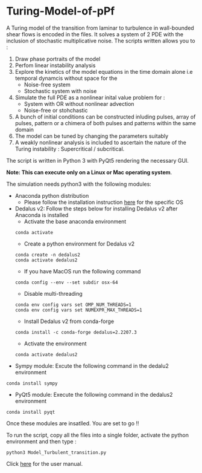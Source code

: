 # Turing-Model-of-pPf
A Turing model of the transition from laminar to turbulence in wall-bounded shear flows is encoded in the files. It solves a system of 2 PDE with the inclusion of stochastic multiplicative noise. 
The scripts written allows you to :
1) Draw phase portraits of the model
2) Perfom linear instability analysis
3) Explore the kinetics of the model equations in the time domain alone i.e temporal dynamcis without space for the
   - Noise-free system
   - Stochastic system with noise
4) Simulate the full PDE as a nonlinear inital value problem for : 
   - System with OR without nonlinear advection
   - Noise-free or stohchastic
5) A bunch of initial conditions can be constructed inluding pulses, array of pulses, pattern or a chimera of both pulses and patterns within the same domain
6) The model can be tuned by changing the parameters suitably
7) A weakly nonlinear analysis is included to ascertain the nature of the Turing instability : Supercritical / subcritical.

The script is written in Python 3 with PyQt5 rendering the necessary GUI.

<strong>Note: This can execute only on a Linux or Mac operating system</strong>.

The simulation needs python3 with the following modules:
- Anaconda python distribution
   - Please follow the installation instruction [here](https://www.anaconda.com/download) for the specific OS
- Dedalus v2: Follow the steps below for installing Dedalus v2 after Anaconda is installed
   - Activate the base anaconda environment
   ```
   conda activate
   ```
   - Create a python environment for Dedalus v2
   ```
   conda create -n dedalus2
   conda activate dedalus2
   ```
   - If you have MacOS run the following command
   ```
   conda config --env --set subdir osx-64
   ```
   - Disable multi-threading
   ```
   conda env config vars set OMP_NUM_THREADS=1
   conda env config vars set NUMEXPR_MAX_THREADS=1
   ```
   - Install Dedalus v2 from conda-forge
   ```
   conda install -c conda-forge dedalus=2.2207.3
   ```
   - Activate the environment
   ```
   conda activate dedalus2
   ```
- Sympy module: Excute the following command in the dedalu2 environment
```
conda install sympy
```
- PyQt5 module: Execute the following command in the dedalus2 environment
```
conda install pyqt
```
Once these modules are insatlled. You are set to go !!

To run the script, copy all the files into a single folder, activate the python environment and then type :
```
python3 Model_Turbulent_transition.py
```
Click [here](https://github.com/PavanVKashyap/Turing-Model-of-pPf/blob/main/user_manual.pdf) for the user manual.
